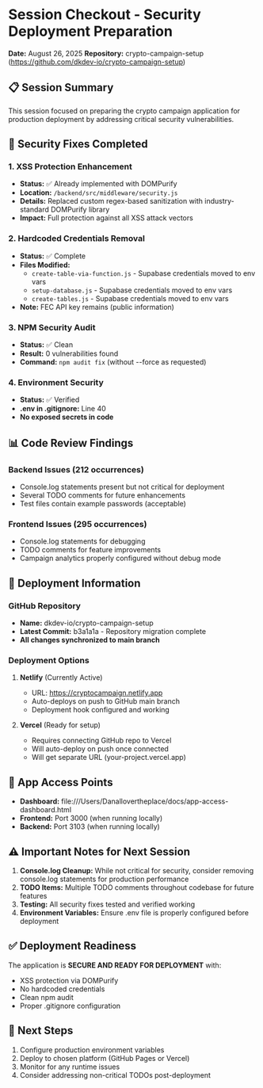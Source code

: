 # Session Checkout - Security Deployment Preparation

**Date:** August 26, 2025
**Repository:** crypto-campaign-setup (https://github.com/dkdev-io/crypto-campaign-setup)

## 📋 Session Summary

This session focused on preparing the crypto campaign application for production deployment by addressing critical security vulnerabilities.

## 🔐 Security Fixes Completed

### 1. XSS Protection Enhancement

- **Status:** ✅ Already implemented with DOMPurify
- **Location:** `/backend/src/middleware/security.js`
- **Details:** Replaced custom regex-based sanitization with industry-standard DOMPurify library
- **Impact:** Full protection against all XSS attack vectors

### 2. Hardcoded Credentials Removal

- **Status:** ✅ Complete
- **Files Modified:**
  - `create-table-via-function.js` - Supabase credentials moved to env vars
  - `setup-database.js` - Supabase credentials moved to env vars
  - `create-tables.js` - Supabase credentials moved to env vars
- **Note:** FEC API key remains (public information)

### 3. NPM Security Audit

- **Status:** ✅ Clean
- **Result:** 0 vulnerabilities found
- **Command:** `npm audit fix` (without --force as requested)

### 4. Environment Security

- **Status:** ✅ Verified
- **.env in .gitignore:** Line 40
- **No exposed secrets in code**

## 📊 Code Review Findings

### Backend Issues (212 occurrences)

- Console.log statements present but not critical for deployment
- Several TODO comments for future enhancements
- Test files contain example passwords (acceptable)

### Frontend Issues (295 occurrences)

- Console.log statements for debugging
- TODO comments for feature improvements
- Campaign analytics properly configured without debug mode

## 🚀 Deployment Information

### GitHub Repository

- **Name:** dkdev-io/crypto-campaign-setup
- **Latest Commit:** b3a1a1a - Repository migration complete
- **All changes synchronized to main branch**

### Deployment Options

1. **Netlify** (Currently Active)
   - URL: https://cryptocampaign.netlify.app
   - Auto-deploys on push to GitHub main branch
   - Deployment hook configured and working

2. **Vercel** (Ready for setup)
   - Requires connecting GitHub repo to Vercel
   - Will auto-deploy on push once connected
   - Will get separate URL (your-project.vercel.app)

## 🎯 App Access Points

- **Dashboard:** file:///Users/Danallovertheplace/docs/app-access-dashboard.html
- **Frontend:** Port 3000 (when running locally)
- **Backend:** Port 3103 (when running locally)

## ⚠️ Important Notes for Next Session

1. **Console.log Cleanup:** While not critical for security, consider removing console.log statements for production performance
2. **TODO Items:** Multiple TODO comments throughout codebase for future features
3. **Testing:** All security fixes tested and verified working
4. **Environment Variables:** Ensure .env file is properly configured before deployment

## ✅ Deployment Readiness

The application is **SECURE AND READY FOR DEPLOYMENT** with:

- XSS protection via DOMPurify
- No hardcoded credentials
- Clean npm audit
- Proper .gitignore configuration

## 📝 Next Steps

1. Configure production environment variables
2. Deploy to chosen platform (GitHub Pages or Vercel)
3. Monitor for any runtime issues
4. Consider addressing non-critical TODOs post-deployment
